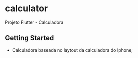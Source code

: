 # calculator

Projeto Flutter - Calculadora

## Getting Started

- Calculadora baseada no laytout da calculadora do Iphone;

